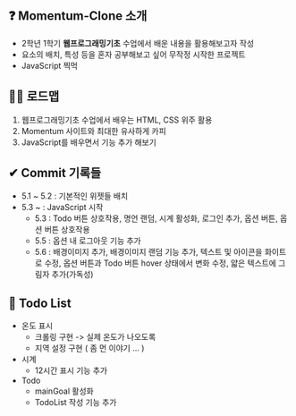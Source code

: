 ## ❓ Momentum-Clone 소개 
- 2학년 1학기 <b>웹프로그래밍기초</b> 수업에서 배운 내용을 활용해보고자 작성
- 요소의 배치, 특성 등을 혼자 공부해보고 싶어 무작정 시작한 프로젝트
- JavaScript 찍먹

## 🙋‍♀️ 로드맵 
1. 웹프로그래밍기초 수업에서 배우는 HTML, CSS 위주 활용
2. Momentum 사이트와 최대한 유사하게 카피
3. JavaScript를 배우면서 기능 추가 해보기

## ✔ Commit 기록들
- 5.1 ~ 5.2 : 기본적인 위젯들 배치
- 5.3 ~ : JavaScript 시작
    - 5.3 : Todo 버튼 상호작용, 명언 랜덤, 시계 활성화, 로그인 추가, 옵션 버튼, 옵션 버튼 상호작용
    - 5.5 : 옵션 내 로그아웃 기능 추가
    - 5.6 : 배경이미지 추가, 배경이미지 랜덤 기능 추가, 텍스트 및 아이콘을 화이트로 수정, 옵션 버튼과 Todo 버튼 hover 상태에서 변화 수정, 얇은 텍스트에 그림자 추가(가독성)

## 🤢 Todo List
- 온도 표시
    - 크롤링 구현 -> 실제 온도가 나오도록
    - 지역 설정 구현 ( 좀 먼 이야기 ... )
- 시계
    - 12시간 표시 기능 추가
- Todo
    - mainGoal 활성화
    - TodoList 작성 기능 추가